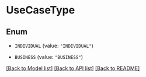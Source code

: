 # UseCaseType

## Enum


* `INDIVIDUAL` (value: `"INDIVIDUAL"`)

* `BUSINESS` (value: `"BUSINESS"`)


[[Back to Model list]](../README.md#documentation-for-models) [[Back to API list]](../README.md#documentation-for-api-endpoints) [[Back to README]](../README.md)


